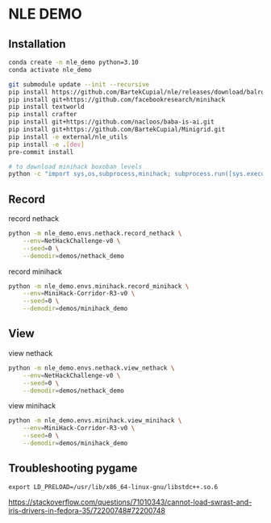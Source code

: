 # NLE DEMO

## Installation

```bash
conda create -n nle_demo python=3.10
conda activate nle_demo

git submodule update --init --recursive
pip install https://github.com/BartekCupial/nle/releases/download/balrog/nle-0.9.0-cp310-cp310-manylinux_2_17_x86_64.manylinux2014_x86_64.whl
pip install git+https://github.com/facebookresearch/minihack
pip install textworld
pip install crafter
pip install git+https://github.com/nacloos/baba-is-ai.git
pip install git+https://github.com/BartekCupial/Minigrid.git
pip install -e external/nle_utils
pip install -e .[dev]
pre-commit install

# to download minihack boxoban levels
python -c "import sys,os,subprocess,minihack; subprocess.run([sys.executable, os.path.join(os.path.dirname(minihack.__file__), 'scripts', 'download_boxoban_levels.py')])"
```

## Record

record nethack
```bash 
python -m nle_demo.envs.nethack.record_nethack \
    --env=NetHackChallenge-v0 \
    --seed=0 \
    --demodir=demos/nethack_demo
```

record minihack
```bash 
python -m nle_demo.envs.minihack.record_minihack \
    --env=MiniHack-Corridor-R3-v0 \
    --seed=0 \
    --demodir=demos/minihack_demo
```

## View

view nethack
```bash 
python -m nle_demo.envs.nethack.view_nethack \
    --env=NetHackChallenge-v0 \
    --seed=0 \
    --demodir=demos/nethack_demo
```

view minihack
```bash 
python -m nle_demo.envs.minihack.view_minihack \
    --env=MiniHack-Corridor-R3-v0 \
    --seed=0 \
    --demodir=demos/minihack_demo
```

## Troubleshooting pygame

    export LD_PRELOAD=/usr/lib/x86_64-linux-gnu/libstdc++.so.6

https://stackoverflow.com/questions/71010343/cannot-load-swrast-and-iris-drivers-in-fedora-35/72200748#72200748